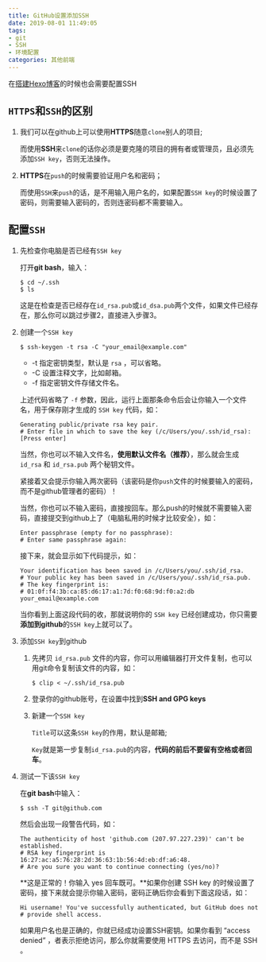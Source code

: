 ```yaml
---
title: GitHub设置添加SSH
date: 2019-08-01 11:49:05
tags: 
- git
- SSH
- 环境配置
categories: 其他前端
---
```


在[搭建Hexo博客](https://pushishuang.top/2019/07/15/从零开始搭建Hexo博客/)的时候也会需要配置SSH



## `HTTPS`和`SSH`的区别

1. 我们可以在github上可以使用**HTTPS**随意`clone`别人的项目;

   而使用**SSH**来`clone`的话你必须是要克隆的项目的拥有者或管理员，且必须先添加`SSH key`，否则无法操作。

2. **HTTPS**在`push`的时候需要验证用户名和密码；

   而使用`SSH`来`push`的话，是不用输入用户名的，如果配置`SSH key`的时候设置了密码，则需要输入密码的，否则连密码都不需要输入。



<!-- more -->



## 配置`SSH`

1. 先检查你电脑是否已经有`SSH key`

   打开**git bash**，输入：

   ```
   $ cd ~/.ssh
   $ ls
   ```

   这是在检查是否已经存在`id_rsa.pub`或`id_dsa.pub`两个文件，如果文件已经存在，那么你可以跳过步骤2，直接进入步骤3。

2. 创建一个`SSH key`

   ```
   $ ssh-keygen -t rsa -C "your_email@example.com"
   ```

   - -t 指定密钥类型，默认是 `rsa` ，可以省略。
   - -C 设置注释文字，比如邮箱。
   - -f 指定密钥文件存储文件名。

   上述代码省略了 `-f` 参数，因此，运行上面那条命令后会让你输入一个文件名，用于保存刚才生成的 `SSH key` 代码，如：

   ```
   Generating public/private rsa key pair.
   # Enter file in which to save the key (/c/Users/you/.ssh/id_rsa): [Press enter]
   ```

   当然，你也可以不输入文件名，**使用默认文件名（推荐）**，那么就会生成 `id_rsa` 和 `id_rsa.pub` 两个秘钥文件。

   紧接着又会提示你输入两次密码（该密码是你`push`文件的时候要输入的密码，而不是github管理者的密码）！

   当然，你也可以不输入密码，直接按回车。那么push的时候就不需要输入密码，直接提交到github上了（电脑私用的时候才比较安全），如：

   ```
   Enter passphrase (empty for no passphrase): 
   # Enter same passphrase again:
   ```

   接下来，就会显示如下代码提示，如：

   ```
   Your identification has been saved in /c/Users/you/.ssh/id_rsa.
   # Your public key has been saved in /c/Users/you/.ssh/id_rsa.pub.
   # The key fingerprint is:
   # 01:0f:f4:3b:ca:85:d6:17:a1:7d:f0:68:9d:f0:a2:db your_email@example.com
   ```

   当你看到上面这段代码的收，那就说明你的 `SSH key` 已经创建成功，你只需要**添加到github**的`SSH key`上就可以了。

3. 添加`SSH key`到github

   1. 先拷贝 `id_rsa.pub` 文件的内容，你可以用编辑器打开文件复制，也可以用git命令复制该文件的内容，如：

      `$ clip < ~/.ssh/id_rsa.pub`

   2. 登录你的github账号，在设置中找到**SSH and GPG keys**

   3. 新建一个`SSH key`

      `Title`可以这条`SSH key`的作用，默认是邮箱;

      `Key`就是第一步复制`id_rsa.pub`的内容，**代码的前后不要留有空格或者回车**。

4. 测试一下该`SSH key`

   在**git bash**中输入：

   ```
   $ ssh -T git@github.com
   ```

   然后会出现一段警告代码，如：

   ```
   The authenticity of host 'github.com (207.97.227.239)' can't be established.
   # RSA key fingerprint is 16:27:ac:a5:76:28:2d:36:63:1b:56:4d:eb:df:a6:48.
   # Are you sure you want to continue connecting (yes/no)?
   ```

   **这是正常的！你输入 yes 回车既可。**如果你创建 SSH key 的时候设置了密码，接下来就会提示你输入密码，密码正确后你会看到下面这段话，如：

   ```
   Hi username! You've successfully authenticated, but GitHub does not
   # provide shell access.
   ```

   如果用户名也是正确的，你就已经成功设置SSH密钥。如果你看到 “access denied” ，者表示拒绝访问，那么你就需要使用 HTTPS 去访问，而不是 SSH 。